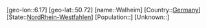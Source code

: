 ﻿---
location: [50.72,6.17]
type: City
tags:
- geo/City


SpocWebEntityId: 35419
isDeleted: false
confidential: public

---
[geo-lon::6.17]
[geo-lat::50.72]
[name::Walheim]
[Country::[Germany](geo/Continent/Europe/Germany.md)]
[State::[NordRhein-Westfahlen](NordRhein-Westfahlen)]
[Population::]
[Unknown::]

